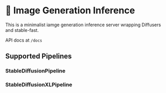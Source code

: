 # 🥗 Image Generation Inference

This is a minimalist iamge generation inference server wrapping Diffusers and stable-fast.

API docs at `/docs`

## Supported Pipelines

### StableDiffusionPipeline

### StableDiffusionXLPipeline